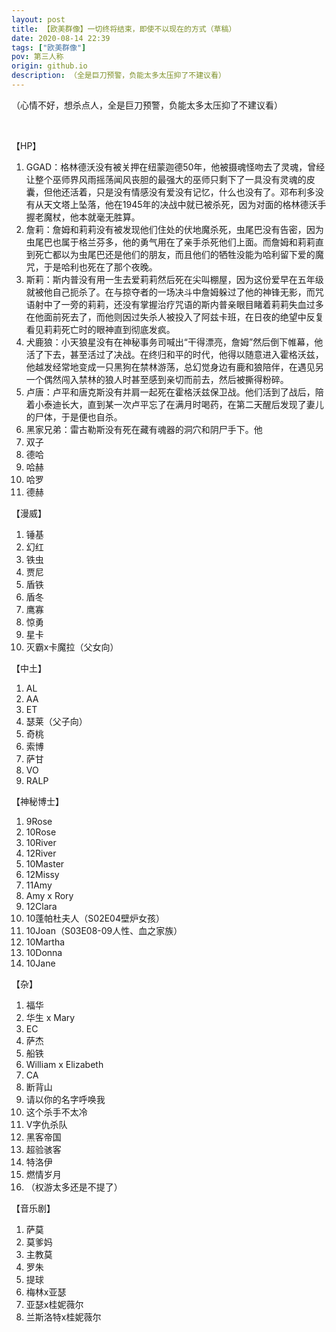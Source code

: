 ```yaml
---
layout: post
title: 【欧美群像】一切终将结束，即使不以现在的方式（草稿）
date: 2020-08-14 22:39
tags: ["欧美群像"]
pov: 第三人称
origin: github.io
description: （全是巨刀预警，负能太多太压抑了不建议看）
---
```


（心情不好，想杀点人，全是巨刀预警，负能太多太压抑了不建议看）

<br>

【HP】

1. GGAD：格林德沃没有被关押在纽蒙迦德50年，他被摄魂怪吻去了灵魂，曾经让整个巫师界风雨摇荡闻风丧胆的最强大的巫师只剩下了一具没有灵魂的皮囊，但他还活着，只是没有情感没有爱没有记忆，什么也没有了。邓布利多没有从天文塔上坠落，他在1945年的决战中就已被杀死，因为对面的格林德沃手握老魔杖，他本就毫无胜算。
2. 詹莉：詹姆和莉莉没有被发现他们住处的伏地魔杀死，虫尾巴没有告密，因为虫尾巴也属于格兰芬多，他的勇气用在了亲手杀死他们上面。而詹姆和莉莉直到死亡都以为虫尾巴还是他们的朋友，而且他们的牺牲没能为哈利留下爱的魔咒，于是哈利也死在了那个夜晚。
3. 斯莉：斯内普没有用一生去爱莉莉然后死在尖叫棚屋，因为这份爱早在五年级就被他自己扼杀了。在与掠夺者的一场决斗中詹姆躲过了他的神锋无影，而咒语射中了一旁的莉莉，还没有掌握治疗咒语的斯内普亲眼目睹着莉莉失血过多在他面前死去了，而他则因过失杀人被投入了阿兹卡班，在日夜的绝望中反复看见莉莉死亡时的眼神直到彻底发疯。
4. 犬鹿狼：小天狼星没有在神秘事务司喊出“干得漂亮，詹姆”然后倒下帷幕，他活了下去，甚至活过了决战。在终归和平的时代，他得以随意进入霍格沃兹，他越发经常地变成一只黑狗在禁林游荡，总幻觉身边有鹿和狼陪伴，在遇见另一个偶然闯入禁林的狼人时甚至感到亲切而前去，然后被撕得粉碎。
5. 卢唐：卢平和唐克斯没有并肩一起死在霍格沃兹保卫战。他们活到了战后，陪着小泰迪长大，直到某一次卢平忘了在满月时喝药，在第二天醒后发现了妻儿的尸体，于是便也自杀。
6. 黑家兄弟：雷古勒斯没有死在藏有魂器的洞穴和阴尸手下。他
7. 双子
8. 德哈
9. 哈赫
10. 哈罗
11. 德赫

【漫威】

1. 锤基
2. 幻红
3. 铁虫
4. 贾尼
5. 盾铁
6. 盾冬
7. 鹰寡
8. 惊勇
9. 星卡
10. 灭霸x卡魔拉（父女向）

【中土】

1. AL
2. AA
3. ET
4. 瑟莱（父子向）
5. 奇桃
6. 索博
7. 萨甘
8. VO
9. RALP

【神秘博士】

1. 9Rose
2. 10Rose
3. 10River
4. 12River
5. 10Master
6. 12Missy
7. 11Amy
8. Amy x Rory
9. 12Clara
10. 10蓬帕杜夫人（S02E04壁炉女孩）
11. 10Joan（S03E08-09人性、血之家族）
12. 10Martha
13. 10Donna
14. 10Jane

【杂】

1. 福华
2. 华生 x Mary
3. EC
4. 萨杰
5. 船铁
6. William x Elizabeth
7. CA
8. 断背山
9. 请以你的名字呼唤我
10. 这个杀手不太冷
11. V字仇杀队
12. 黑客帝国
13. 超验骇客
14. 特洛伊
15. 燃情岁月
16. （权游太多还是不提了）

【音乐剧】

1. 萨莫
2. 莫爹妈
3. 主教莫
4. 罗朱
5. 提球
6. 梅林x亚瑟
7. 亚瑟x桂妮薇尔
8. 兰斯洛特x桂妮薇尔
